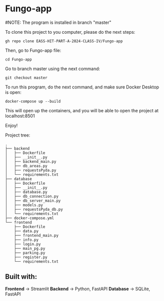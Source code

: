 # Fungo-app

#NOTE:
The program is installed in branch "master"

To clone this project to you computer, please do the next steps:
```
gh repo clone EASS-HIT-PART-A-2024-CLASS-IV/Fungo-app
```
Then, go to Fungo-app file:
```
cd Fungo-app
```
Go to branch master using the next command:
```
git checkout master
```
To run this program, do the next command, and make sure Docker Desktop is open:
```
docker-compose up --build
```
This will open up the containers, and you will be able to open the project at localhost:8501

Enjoy!


Project tree:
```
.
├── backend
│   ├── Dockerfile
│   ├── __init__.py
│   ├── backend_main.py
│   ├── db_areas.py
│   ├── requestsPyda.py
│   └── requirements.txt
├── database
│   ├── Dockerfile
│   ├── __init__.py
│   ├── database.py
│   ├── db_connection.py
│   ├── db_server_main.py
│   ├── models.py
│   ├── requestsPyda_db.py
│   └── requirements.txt
├── docker-compose.yml
└── frontend
    ├── Dockerfile
    ├── data.py
    ├── frontend_main.py
    ├── info.py
    ├── login.py
    ├── main_pg.py
    ├── parking.py
    ├── register.py
    └── requirements.txt
```

## Built with:
**Frontend** -> Streamlit
**Backend** -> Python, FastAPI
**Database** -> SQLite, FastAPI